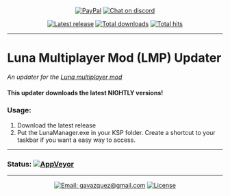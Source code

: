 <p align="center">
  <a href="https://paypal.me/gavazquez"><img src="https://img.shields.io/badge/paypal-donate-yellow.svg" alt="PayPal"/></a>
  <a href="https://discord.gg/S6bQR5q"><img src="https://img.shields.io/discord/378456662392045571.svg" alt="Chat on discord"/></a>
</p>

<p align="center">
  <a href="../../releases"><img src="https://img.shields.io/github/release/lunamultiplayer/lunamultiplayerupdater.svg" alt="Latest release" /></a>
  <a href="../../releases"><img src="https://img.shields.io/github/downloads/lunamultiplayer/lunamultiplayerupdater/total.svg" alt="Total downloads" /></a>
  <a href="../../"><img src="https://img.shields.io/github/search/lunamultiplayer/lunamultiplayerupdater/goto.svg" alt="Total hits" /></a>
</p>

---

# Luna Multiplayer Mod (LMP) Updater

*An updater for the [Luna multiplayer mod](https://github.com/LunaMultiplayer/LunaMultiplayer)*

#### This updater downloads the latest NIGHTLY versions!

### Usage:

1) Download the latest release
2) Put the LunaManager.exe in your KSP folder. Create a shortcut to your taskbar if you want a easy way to access. 

---

### Status: [![AppVeyor](https://img.shields.io/appveyor/ci/gavazquez/lunamultiplayerupdater/master.svg?logo=appveyor)](https://ci.appveyor.com/project/gavazquez/lunamultiplayerupdater/branch/master)

---

<p align="center">
  <a href="mailto:gavazquez@gmail.com"><img src="https://img.shields.io/badge/email-gavazquez@gmail.com-blue.svg?style=flat" alt="Email: gavazquez@gmail.com" /></a>
  <a href="./LICENSE"><img src="https://img.shields.io/github/license/lunamultiplayer/lunamultiplayerupdater.svg" alt="License" /></a>
</p>
